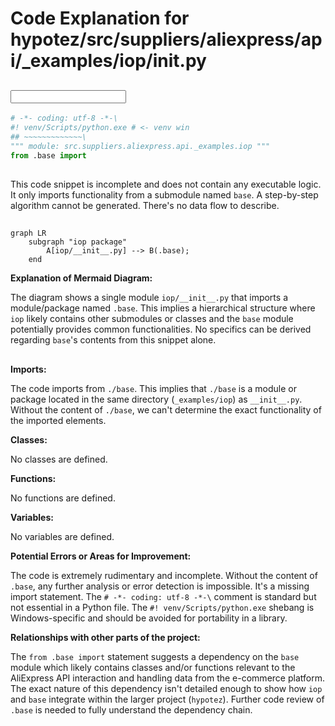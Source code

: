 # Code Explanation for hypotez/src/suppliers/aliexpress/api/_examples/iop/__init__.py

## <input code>

```python
# -*- coding: utf-8 -*-\
#! venv/Scripts/python.exe # <- venv win
## ~~~~~~~~~~~~~\
""" module: src.suppliers.aliexpress.api._examples.iop """
from .base import 
```

## <algorithm>

This code snippet is incomplete and does not contain any executable logic. It only imports functionality from a submodule named `base`.  A step-by-step algorithm cannot be generated.  There's no data flow to describe.


## <mermaid>

```mermaid
graph LR
    subgraph "iop package"
        A[iop/__init__.py] --> B(.base);
    end
```

**Explanation of Mermaid Diagram:**

The diagram shows a single module `iop/__init__.py` that imports a module/package named `.base`. This implies a hierarchical structure where `iop` likely contains other submodules or classes and the `base` module potentially provides common functionalities.  No specifics can be derived regarding `base`'s contents from this snippet alone.


## <explanation>

**Imports:**

The code imports from `./base`.  This implies that `./base` is a module or package located in the same directory (`_examples/iop`) as `__init__.py`.  Without the content of `./base`, we can't determine the exact functionality of the imported elements.

**Classes:**

No classes are defined.

**Functions:**

No functions are defined.

**Variables:**

No variables are defined.

**Potential Errors or Areas for Improvement:**

The code is extremely rudimentary and incomplete.  Without the content of `.base`, any further analysis or error detection is impossible. It's a missing import statement.  The `# -*- coding: utf-8 -*-\` comment is standard but not essential in a Python file.  The `#! venv/Scripts/python.exe` shebang is Windows-specific and should be avoided for portability in a library.


**Relationships with other parts of the project:**

The `from .base import` statement suggests a dependency on the `base` module which likely contains classes and/or functions relevant to the AliExpress API interaction and handling data from the e-commerce platform. The exact nature of this dependency isn't detailed enough to show how `iop` and `base` integrate within the larger project (`hypotez`).  Further code review of `.base` is needed to fully understand the dependency chain.